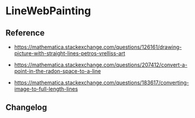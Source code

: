 # LineWebPainting


## Reference

- https://mathematica.stackexchange.com/questions/126161/drawing-picture-with-straight-lines-petros-vrelliss-art

- https://mathematica.stackexchange.com/questions/207412/convert-a-point-in-the-radon-space-to-a-line

- https://mathematica.stackexchange.com/questions/183617/converting-image-to-full-length-lines

## Changelog

